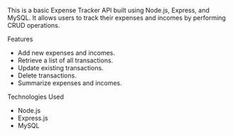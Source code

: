 <p>This is a basic Expense Tracker API built using Node.js, Express, and MySQL. It allows users to track their expenses and incomes by performing CRUD operations.</p>
Features
<ul>
  <li>Add new expenses and incomes.</li>
  <li>Retrieve a list of all transactions.</li>
  <li>Update existing transactions.</li>
  <li>Delete transactions.</li>
  <li>Summarize expenses and incomes.</li>
</ul>
Technologies Used
<ul>
  <li>Node.js</li>
  <li>Express.js</li>
  <li>MySQL</li>
</ul>
